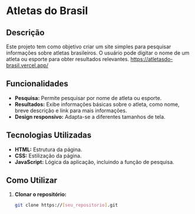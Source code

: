 # Atletas do Brasil

## Descrição
Este projeto tem como objetivo criar um site simples para pesquisar informações sobre atletas brasileiros. O usuário pode digitar o nome de um atleta ou esporte para obter resultados relevantes.
https://atletasdo-brasil.vercel.app/

## Funcionalidades
* **Pesquisa:** Permite pesquisar por nome de atleta ou esporte.
* **Resultados:** Exibe informações básicas sobre o atleta, como nome, breve descrição e link para mais informações.
* **Design responsivo:** Adapta-se a diferentes tamanhos de tela.

## Tecnologias Utilizadas
* **HTML:** Estrutura da página.
* **CSS:** Estilização da página.
* **JavaScript:** Lógica da aplicação, incluindo a função de pesquisa.

## Como Utilizar
1. **Clonar o repositório:**
   ```bash
   git clone https://[seu_repositorio].git
